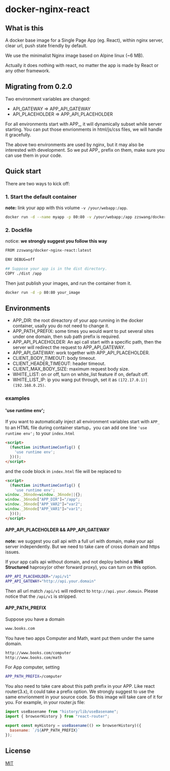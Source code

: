 # docker-nginx-react

## What is this

A docker base image for a Single Page App (eg. React), within nginx server,
clear url, push state friendly by default.

We use the minimalist Nginx image based on Alpine linux (~6 MB).

Actually it does nothing with react, no matter the app is made by React or any
other framework.

## Migrating from 0.2.0

Two environment variables are changed:

* API_GATEWAY => APP_API_GATEWAY
* API_PLACEHOLDER => APP_API_PLACEHOLDER

For all environments start with APP\_, it will dynamically subset while server
starting. You can put those envrionments in html/js/css files, we will handle it
gracefully.

The above two environments are used by nginx, but it may also be interested with
development. So we put APP\_ prefix on them, make sure you can use them in your
code.

## Quick start

There are two ways to kick off:

### 1. Start the default container

**note:** link your app with this volume `-v /your/webapp:/app`.

```sh
docker run -d --name myapp -p 80:80 -v /your/webapp:/app zzswang/docker-nginx-react
```

### 2. Dockfile

notice: **we strongly suggest you follow this way**

```sh
FROM zzswang/docker-nginx-react:latest

ENV DEBUG=off

## Suppose your app is in the dist directory.
COPY ./dist /app
```

Then just publish your images, and run the container from it.

```sh
docker run -d -p 80:80 your_image
```

## Environments

* APP_DIR: the root direactory of your app running in the docker container,
  usally you do not need to change it.
* APP_PATH_PREFIX: some times you would want to put several sites under one
  domain, then sub path prefix is required.
* APP_API_PLACEHOLDER: An api call start with a specific path, then the server
  will redirect the request to APP_API_GATEWAY.
* APP_API_GATEWAY: work together with APP_API_PLACEHOLDER.
* CLIENT_BODY_TIMEOUT: body timeout.
* CLIENT_HEADER_TIMEOUT: header timeout.
* CLIENT_MAX_BODY_SIZE: maximum request body size.
* WHITE_LIST: on or off, turn on white_list feature if on, default off.
* WHITE_LIST_IP: ip you wang put through, set it as `(172.17.0.1)|(192.168.0.25)`.

### examples

#### 'use runtime env';

If you want to automatically inject all environment variables start with `APP_` to an HTML file during container startup，you can add one line `'use runtime env';` to your `index.html`
```html
<script>
  (function initRuntimeConfig() {
    'use runtime env';
  })();
</script>
```
and the code block in  `index.html` file will be replaced to
```html
<script>
  (function initRuntimeConfig() {
    'use runtime env';
window._36node=window._36node||{};
window._36node["APP_DIR"]="/app";
window._36node["APP_VAR2"]="var2";
window._36node["APP_VAR1"]="var1";
  })();
</script>
```


#### APP_API_PLACEHOLDER && APP_API_GATEWAY

**note:** we suggest you call api with a full url with domain, make your api
server independently. But we need to take care of cross domain and https issues.

If your app calls api without domain, and not deploy behind a **Well
Structured** haproxy(or other forward proxy), you can turn on this option.

```sh
APP_API_PLACEHOLDER="/api/v1"
APP_API_GATEWAY="http://api.your.domain"
```

Then all url match `/api/v1` will redirect to `http://api.your.domain`. Please
notice that the `/api/v1` is stripped.

#### APP_PATH_PREFIX

Suppose you have a domain

```sh
www.books.com
```

You have two apps Computer and Math, want put them under the same domain.

```sh
http://www.books.com/computer
http://www.books.com/math
```

For App computer, setting

```sh
APP_PATH_PREFIX=/computer
```

You also need to take care about this path prefix in your APP. Like react
router(3.x), it could take a prefix option. We strongly suggest to use the same
envrionment in your source code. So this image will take care of it for you. For
example, in your router.js file:

```js
import useBasename from "history/lib/useBasename";
import { browserHistory } from "react-router";

export const myHistory = useBasename(() => browserHistory)({
  basename: `/${APP_PATH_PREFIX}`
});
```

## License

[MIT](LICENSE.txt)
